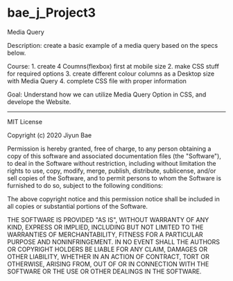 # bae_j_Project3

Media Query

Description: create a basic example of a media query based on the specs below.

Course: 1. create 4 Coumns(flexbox) first at mobile size
        2. make CSS stuff for required options
        3. create different colour columns as a Desktop size with Media Query
        4. complete CSS file with proper information

Goal: Understand how we can utilize Media Query Option in CSS, and develope the Website.

-------------------------------------------------------------------------------

MIT License

Copyright (c) 2020 Jiyun Bae

Permission is hereby granted, free of charge, to any person obtaining a copy
of this software and associated documentation files (the "Software"), to deal
in the Software without restriction, including without limitation the rights
to use, copy, modify, merge, publish, distribute, sublicense, and/or sell
copies of the Software, and to permit persons to whom the Software is
furnished to do so, subject to the following conditions:

The above copyright notice and this permission notice shall be included in all
copies or substantial portions of the Software.

THE SOFTWARE IS PROVIDED "AS IS", WITHOUT WARRANTY OF ANY KIND, EXPRESS OR
IMPLIED, INCLUDING BUT NOT LIMITED TO THE WARRANTIES OF MERCHANTABILITY,
FITNESS FOR A PARTICULAR PURPOSE AND NONINFRINGEMENT. IN NO EVENT SHALL THE
AUTHORS OR COPYRIGHT HOLDERS BE LIABLE FOR ANY CLAIM, DAMAGES OR OTHER
LIABILITY, WHETHER IN AN ACTION OF CONTRACT, TORT OR OTHERWISE, ARISING FROM,
OUT OF OR IN CONNECTION WITH THE SOFTWARE OR THE USE OR OTHER DEALINGS IN THE
SOFTWARE.